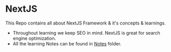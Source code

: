 # NextJS

This Repo contains all about NextJS Framework & it's concepts & learnings.

- Throughout learning we keep SEO in mind. NextJS is great for search engine optimization.
- All the learning Notes can be found in [Notes](https://github.com/abhimvp/NextJS/blob/main/Notes) folder.
